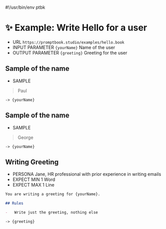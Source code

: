 #!/usr/bin/env ptbk

# ✨ Example: Write Hello for a user

-   URL `https://promptbook.studio/examples/hello.book`
-   INPUT PARAMETER `{yourName}` Name of the user
-   OUTPUT PARAMETER `{greeting}` Greeting for the user

## Sample of the name

- SAMPLE

> Paul

`-> {yourName}`

## Sample of the name

- SAMPLE

> George

`-> {yourName}`

## Writing Greeting

-   PERSONA Jane, HR professional with prior experience in writing emails
-   EXPECT MIN 1 Word
-   EXPECT MAX 1 Line

```markdown
You are writing a greeting for {yourName}.

## Rules

-   Write just the greeting, nothing else
```

`-> {greeting}`

